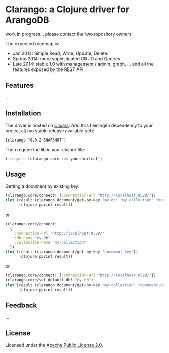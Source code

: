 Clarango: a Clojure driver for ArangoDB
========

work in progress... please contact the two repository owners

The expected roadmap is:
* Jan 2014: Simple Read, Write, Update, Delete.
* Spring 2014: more sophisticated CRUD and Queries
* Late 2014: stable 1.0 with management / admin, graph, ... and all the features exposed by the REST API.

## Features

...

## Installation

The driver is hosted on [Clojars](https://clojars.org/clarango). Add this Leiningen dependency to your project.clj (no stable release available yet):
```
[clarango "0.0.2-SNAPSHOT"]
```
Then require the lib in your clojure file:
``` Clojure
(:require [clarango.core :as yourshortcut])
```

## Usage

Getting a document by existing key:

```clojure
(clarango.core/connect! {:connection-url "http://localhost:8529/"})
(let [result (clarango.document/get-by-key "my-db" "my-collection" "document-key")]
      (clojure.pprint result))
```

or

```clojure
(clarango.core/connect! 
  {
    :connection-url "http://localhost:8529/"
    :db-name "my-db"
    :collection-name "my-collection"
  })
(let [result (clarango.document/get-by-key "document-key")]
      (clojure.pprint result))
```

or

```clojure
(clarango.core/connect! {:connection-url "http://localhost:8529/"})
(clarango.core/set-default-db! "my-db")
(let [result (clarango.document/get-by-key "my-collection" "document-key")]
      (clojure.pprint result))
```

## Feedback

...

## License

Licensed under the [Apache Public License 2.0](http://www.apache.org/licenses/LICENSE-2.0.html).
